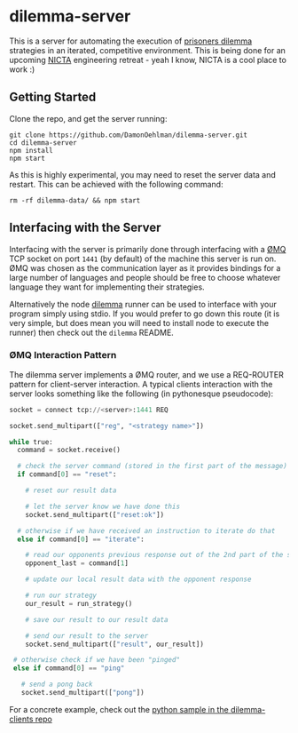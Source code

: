 # dilemma-server

This is a server for automating the execution of
[prisoners dilemma](http://en.wikipedia.org/wiki/Prisoner's_dilemma)
strategies in an iterated, competitive environment.  This is being done for
an upcoming [NICTA](http://nicta.com.au/) engineering retreat - yeah I know,
NICTA is a cool place to work :)

## Getting Started

Clone the repo, and get the server running:

```
git clone https://github.com/DamonOehlman/dilemma-server.git
cd dilemma-server
npm install
npm start
```

As this is highly experimental, you may need to reset the server data
and restart.  This can be achieved with the following command:

```
rm -rf dilemma-data/ && npm start
```

## Interfacing with the Server

Interfacing with the server is primarily done through interfacing with a [ØMQ](http://zeromq.org/) TCP socket on port `1441` (by default) of the
machine this server is run on.  ØMQ was chosen as the communication layer as it provides bindings for a large number of languages and people should
be free to choose whatever language they want for implementing their strategies.

Alternatively the node [dilemma](https://github.com/DamonOehlman/dilemma) runner can be used to interface with your program simply using stdio.  If
you would prefer to go down this route (it is very simple, but does mean you will need to install node to execute the runner) then check out the `dilemma` README.

### ØMQ Interaction Pattern

The dilemma server implements a ØMQ router, and we use a REQ-ROUTER pattern for client-server interaction.  A typical clients interaction with the server looks something like the following (in pythonesque pseudocode):

```py
socket = connect tcp://<server>:1441 REQ

socket.send_multipart(["reg", "<strategy name>"])

while true:
  command = socket.receive()

  # check the server command (stored in the first part of the message)
  if command[0] == "reset":

    # reset our result data

    # let the server know we have done this
    socket.send_multipart(["reset:ok"])

  # otherwise if we have received an instruction to iterate do that
  else if command[0] == "iterate":

    # read our opponents previous response out of the 2nd part of the server command
    opponent_last = command[1]

    # update our local result data with the opponent response

    # run our strategy
    our_result = run_strategy()

    # save our result to our result data

    # send our result to the server
    socket.send_multipart(["result", our_result])

 # otherwise check if we have been "pinged"
 else if command[0] == "ping"

   # send a pong back
   socket.send_multipart(["pong"])

```

For a concrete example, check out the [python sample in the dilemma-clients repo](https://github.com/DamonOehlman/dilemma-clients/blob/master/zmq/python/dilemma.py)

